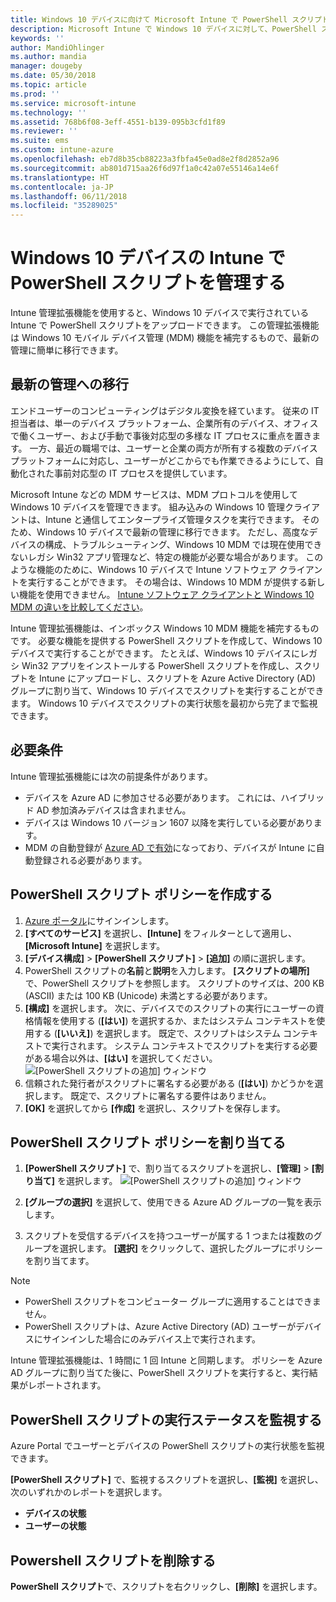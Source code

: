 ```yaml
---
title: Windows 10 デバイスに向けて Microsoft Intune で PowerShell スクリプトを追加する - Azure | Microsoft Docs
description: Microsoft Intune で Windows 10 デバイスに対して、PowerShell スクリプトの追加、Azure Active Directory グループへのスクリプト ポリシーの割り当て、レポートを使用したスクリプトの監視、スクリプトを削除する手順の確認を行います。
keywords: ''
author: MandiOhlinger
ms.author: mandia
manager: dougeby
ms.date: 05/30/2018
ms.topic: article
ms.prod: ''
ms.service: microsoft-intune
ms.technology: ''
ms.assetid: 768b6f08-3eff-4551-b139-095b3cfd1f89
ms.reviewer: ''
ms.suite: ems
ms.custom: intune-azure
ms.openlocfilehash: eb7d8b35cb88223a3fbfa45e0ad8e2f8d2852a96
ms.sourcegitcommit: ab801d715aa26f6d97f1a0c42a07e55146a14e6f
ms.translationtype: HT
ms.contentlocale: ja-JP
ms.lasthandoff: 06/11/2018
ms.locfileid: "35289025"
---
```

# <a name="manage-powershell-scripts-in-intune-for-windows-10-devices"></a>Windows 10 デバイスの Intune で PowerShell スクリプトを管理する
Intune 管理拡張機能を使用すると、Windows 10 デバイスで実行されている Intune で PowerShell スクリプトをアップロードできます。 この管理拡張機能は Windows 10 モバイル デバイス管理 (MDM) 機能を補完するもので、最新の管理に簡単に移行できます。

## <a name="moving-to-modern-management"></a>最新の管理への移行
エンドユーザーのコンピューティングはデジタル変換を経ています。 従来の IT 担当者は、単一のデバイス プラットフォーム、企業所有のデバイス、オフィスで働くユーザー、および手動で事後対応型の多様な IT プロセスに重点を置きます。 一方、最近の職場では、ユーザーと企業の両方が所有する複数のデバイス プラットフォームに対応し、ユーザーがどこからでも作業できるようにして、自動化された事前対応型の IT プロセスを提供しています。 

Microsoft Intune などの MDM サービスは、MDM プロトコルを使用して Windows 10 デバイスを管理できます。 組み込みの Windows 10 管理クライアントは、Intune と通信してエンタープライズ管理タスクを実行できます。 そのため、Windows 10 デバイスで最新の管理に移行できます。 ただし、高度なデバイスの構成、トラブルシューティング、Windows 10 MDM では現在使用できないレガシ Win32 アプリ管理など、特定の機能が必要な場合があります。 このような機能のために、Windows 10 デバイスで Intune ソフトウェア クライアントを実行することができます。 その場合は、Windows 10 MDM が提供する新しい機能を使用できません。 [Intune ソフトウェア クライアントと Windows 10 MDM の違いを比較してください](https://docs.microsoft.com/intune-classic/deploy-use/pc-management-comparison)。

Intune 管理拡張機能は、インボックス Windows 10 MDM 機能を補完するものです。 必要な機能を提供する PowerShell スクリプトを作成して、Windows 10 デバイスで実行することができます。 たとえば、Windows 10 デバイスにレガシ Win32 アプリをインストールする PowerShell スクリプトを作成し、スクリプトを Intune にアップロードし、スクリプトを Azure Active Directory (AD) グループに割り当て、Windows 10 デバイスでスクリプトを実行することができます。 Windows 10 デバイスでスクリプトの実行状態を最初から完了まで監視できます。

## <a name="prerequisites"></a>必要条件
Intune 管理拡張機能には次の前提条件があります。
- デバイスを Azure AD に参加させる必要があります。 これには、ハイブリッド AD 参加済みデバイスは含まれません。
- デバイスは Windows 10 バージョン 1607 以降を実行している必要があります。
- MDM の自動登録が [Azure AD で有効](https://docs.microsoft.com/intune/windows-enroll#enable-windows-10-automatic-enrollment)になっており、デバイスが Intune に自動登録される必要があります。

## <a name="create-a-powershell-script-policy"></a>PowerShell スクリプト ポリシーを作成する 
1. [Azure ポータル](https://portal.azure.com)にサインインします。
2. **[すべてのサービス]** を選択し、**[Intune]** をフィルターとして適用し、**[Microsoft Intune]** を選択します。
3. **[デバイス構成]** > **[PowerShell スクリプト]** > **[追加]** の順に選択します。
4. PowerShell スクリプトの**名前**と**説明**を入力します。 **[スクリプトの場所]** で、PowerShell スクリプトを参照します。 スクリプトのサイズは、200 KB (ASCII) または 100 KB (Unicode) 未満とする必要があります。
5. **[構成]** を選択します。 次に、デバイスでのスクリプトの実行にユーザーの資格情報を使用する (**[はい]**) を選択するか、またはシステム コンテキストを使用する (**[いいえ]**) を選択します。 既定で、スクリプトはシステム コンテキストで実行されます。 システム コンテキストでスクリプトを実行する必要がある場合以外は、**[はい]** を選択してください。 
  ![[PowerShell スクリプトの追加] ウィンドウ](./media/mgmt-extension-add-script.png)
6. 信頼された発行者がスクリプトに署名する必要がある (**[はい]**) かどうかを選択します。 既定で、スクリプトに署名する要件はありません。 
7. **[OK]** を選択してから **[作成]** を選択し、スクリプトを保存します。

## <a name="assign-a-powershell-script-policy"></a>PowerShell スクリプト ポリシーを割り当てる
1. **[PowerShell スクリプト]** で、割り当てるスクリプトを選択し、**[管理]** > **[割り当て]** を選択します。
  ![[PowerShell スクリプトの追加] ウィンドウ](./media/mgmt-extension-assignments.png)
 
2. **[グループの選択]** を選択して、使用できる Azure AD グループの一覧を表示します。 
3. スクリプトを受信するデバイスを持つユーザーが属する 1 つまたは複数のグループを選択します。 **[選択]** をクリックして、選択したグループにポリシーを割り当てます。

> [!NOTE]
> - PowerShell スクリプトをコンピューター グループに適用することはできません。
> - PowerShell スクリプトは、Azure Active Directory (AD) ユーザーがデバイスにサインインした場合にのみデバイス上で実行されます。

Intune 管理拡張機能は、1 時間に 1 回 Intune と同期します。 ポリシーを Azure AD グループに割り当てた後に、PowerShell スクリプトを実行すると、実行結果がレポートされます。 
 
## <a name="monitor-run-status-for-powershell-scripts"></a>PowerShell スクリプトの実行ステータスを監視する
Azure Portal でユーザーとデバイスの PowerShell スクリプトの実行状態を監視できます。

**[PowerShell スクリプト]** で、監視するスクリプトを選択し、**[監視]** を選択し、次のいずれかのレポートを選択します。
   - **デバイスの状態**
   - **ユーザーの状態**

## <a name="delete-a-powershell-script"></a>Powershell スクリプトを削除する
**PowerShell スクリプト**で、スクリプトを右クリックし、**[削除]** を選択します。
